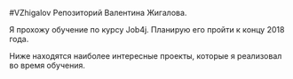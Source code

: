 #VZhigalov Репозиторий Валентина Жигалова.

Я прохожу обучение по курсу Job4j. Планирую его пройти к концу 2018 года.

Ниже находятся наиболее интересные проекты, которые я реализовал во время обучения.

